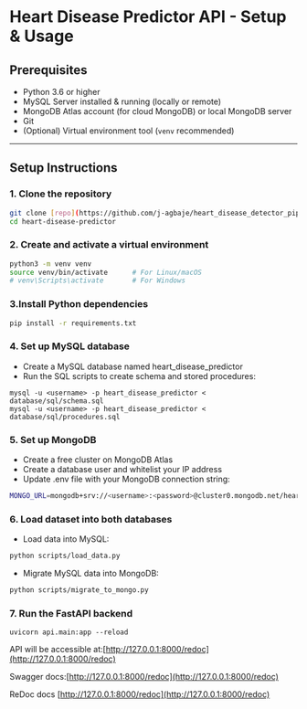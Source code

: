 # Heart Disease Predictor API - Setup & Usage

## Prerequisites

- Python 3.6 or higher
- MySQL Server installed & running (locally or remote)
- MongoDB Atlas account (for cloud MongoDB) or local MongoDB server
- Git
- (Optional) Virtual environment tool (`venv` recommended)

---

## Setup Instructions

### 1. Clone the repository

```bash
git clone [repo](https://github.com/j-agbaje/heart_disease_detector_pipeline.git)
cd heart-disease-predictor
```
### 2. Create and activate a virtual environment
```bash
python3 -m venv venv
source venv/bin/activate      # For Linux/macOS
# venv\Scripts\activate       # For Windows
```
### 3.Install Python dependencies
```bash
pip install -r requirements.txt
```
### 4. Set up MySQL database
- Create a MySQL database named heart_disease_predictor
- Run the SQL scripts to create schema and stored procedures:
```
mysql -u <username> -p heart_disease_predictor < database/sql/schema.sql
mysql -u <username> -p heart_disease_predictor < database/sql/procedures.sql
```
### 5. Set up MongoDB
- Create a free cluster on MongoDB Atlas
- Create a database user and whitelist your IP address
- Update .env file with your MongoDB connection string:
```bash
MONGO_URL=mongodb+srv://<username>:<password>@cluster0.mongodb.net/heart_disease_predictor?retryWrites=true&w=majority
```
### 6. Load dataset into both databases
- Load data into MySQL:
```bash
python scripts/load_data.py
```
- Migrate MySQL data into MongoDB:
```bash
python scripts/migrate_to_mongo.py
```
### 7. Run the FastAPI backend
```
uvicorn api.main:app --reload
```
API will be accessible at:[http://127.0.0.1:8000/redoc](http://127.0.0.1:8000/redoc)

Swagger docs:[http://127.0.0.1:8000/redoc](http://127.0.0.1:8000/redoc)

ReDoc docs [http://127.0.0.1:8000/redoc](http://127.0.0.1:8000/redoc)
